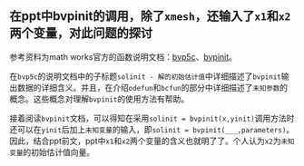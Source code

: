 在ppt中bvpinit的调用，除了`xmesh`，还输入了`x1`和`x2`两个变量，对此问题的探讨
---
参考资料为math works官方的函数说明文档：[bvp5c](https://ww2.mathworks.cn/help/matlab/ref/bvp5c.html)、[bvpinit](https://ww2.mathworks.cn/help/matlab/ref/bvpinit.html#mw_1c665a1d-6f2b-438a-95eb-6c6a2cd19026)。

在`bvp5c`的说明文档中的子标题`solinit - 解的初始估计值`中详细描述了`bvpinit`输出数据的详细含义。并且，在介绍`odefun`和`bcfun`的部分中详细描述了`未知参数`的概念。这些概念对理解`bvpinit`的使用方法有帮助。

接着阅读`bvpinit`文档，可以得知在采用`solinit = bvpinit(x,yinit)`调用方法时还可以在`yinit`后加上`未知变量`的输入，即`solinit = bvpinit(___,parameters)`。因此，结合ppt前文，ppt中`x1`和`x2`两个变量的含义也就明了了。个人认为`x2`为`未知变量`的初始估计值向量。
